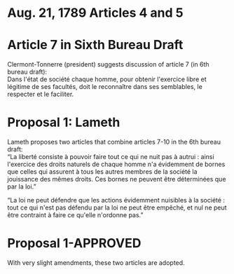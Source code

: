 Aug. 21, 1789 Articles 4 and 5  
=======  

# Article 7 in Sixth Bureau Draft  
Clermont-Tonnerre (president) suggests discussion of article 7 (in 6th bureau draft):  
Dans l'état de société chaque homme, pour obtenir l'exercice libre et légitime de ses facultés, doit le reconnaître dans ses semblables, le respecter et le faciliter.  


# Proposal 1: Lameth 
Lameth proposes two articles that combine articles 7-10 in the 6th bureau draft:  
“La liberté consiste à pouvoir faire tout ce qui ne nuit pas à autrui : ainsi l'exercice des droits naturels de chaque homme n'a évidemment de bornes que celles qui assurent à tous les autres membres de la société la jouissance des mêmes droits. Ces bornes ne peuvent être déterminées que par la loi.”   

“La loi ne peut défendre que les actions évidemment nuisibles à la société : tout ce qui n'est pas défendu par la loi ne peut être empêché, et nul ne peut être contraint à faire ce qu'elle n'ordonne pas.”  

# Proposal 1-APPROVED
With very slight amendments, these two articles are adopted.

